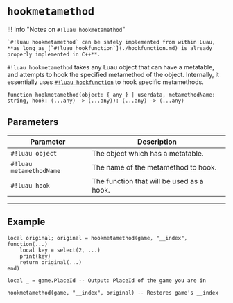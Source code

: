 # `hookmetamethod`

!!! info "Notes on `#!luau hookmetamethod`"

    `#!luau hookmetamethod` can be safely implemented from within Luau, **as long as [`#!luau hookfunction`](./hookfunction.md) is already properly implemented in C++**.

`#!luau hookmetamethod` takes any Luau object that can have a metatable, and attempts to hook the specified metamethod of the object. Internally, it essentially uses [`#!luau hookfunction`](./hookfunction.md) to hook specific metamethods.

```luau
function hookmetamethod(object: { any } | userdata, metamethodName: string, hook: (...any) -> (...any)): (...any) -> (...any)
```

## Parameters

| Parameter | Description |
|-----------|-------------|
| `#!luau object` | The object which has a metatable. |
| `#!luau metamethodName` | The name of the metamethod to hook. |
| `#!luau hook` | The function that will be used as a hook. |

---

## Example

```luau title="Easily hooking metamethods with hookmetamethod" linenums="1"
local original; original = hookmetamethod(game, "__index", function(...)
    local key = select(2, ...)
    print(key)
    return original(...)
end)

local _ = game.PlaceId -- Output: PlaceId of the game you are in

hookmetamethod(game, "__index", original) -- Restores game's __index
```
